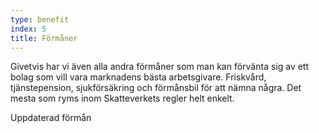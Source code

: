 ```yaml
---
type: benefit
index: 5
title: Förmåner
---
```


Givetvis har vi även alla andra förmåner som man kan förvänta sig av ett bolag som vill vara marknadens bästa arbetsgivare. Friskvård, tjänstepension, sjukförsäkring och förmånsbil för att nämna några. Det mesta som ryms inom Skatteverkets regler helt enkelt.

Uppdaterad förmån
